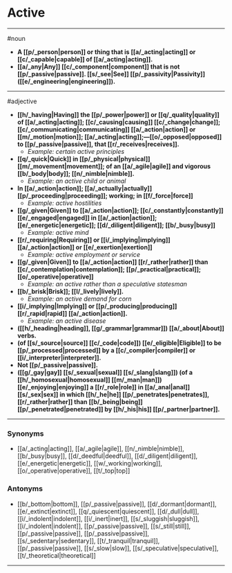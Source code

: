 # Active
---
#noun
- **A [[p/_person|person]] or thing that is [[a/_acting|acting]] or [[c/_capable|capable]] of [[a/_acting|acting]].**
- **[[a/_any|Any]] [[c/_component|component]] that is not [[p/_passive|passive]]. [[s/_see|See]] [[p/_passivity|Passivity]] ([[e/_engineering|engineering]]).**
---
#adjective
- **[[h/_having|Having]] the [[p/_power|power]] or [[q/_quality|quality]] of [[a/_acting|acting]]; [[c/_causing|causing]] [[c/_change|change]]; [[c/_communicating|communicating]] [[a/_action|action]] or [[m/_motion|motion]]; [[a/_acting|acting]];—[[o/_opposed|opposed]] to [[p/_passive|passive]], that [[r/_receives|receives]].**
	- _Example: certain active principles_
- **[[q/_quick|Quick]] in [[p/_physical|physical]] [[m/_movement|movement]]; of an [[a/_agile|agile]] and vigorous [[b/_body|body]]; [[n/_nimble|nimble]].**
	- _Example: an active child or animal_
- **In [[a/_action|action]]; [[a/_actually|actually]] [[p/_proceeding|proceeding]]; working; in [[f/_force|force]]**
	- _Example: active hostilities_
- **[[g/_given|Given]] to [[a/_action|action]]; [[c/_constantly|constantly]] [[e/_engaged|engaged]] in [[a/_action|action]]; [[e/_energetic|energetic]]; [[d/_diligent|diligent]]; [[b/_busy|busy]]**
	- _Example: active mind_
- **[[r/_requiring|Requiring]] or [[i/_implying|implying]] [[a/_action|action]] or [[e/_exertion|exertion]]**
	- _Example: active employment or service_
- **[[g/_given|Given]] to [[a/_action|action]] [[r/_rather|rather]] than [[c/_contemplation|contemplation]]; [[p/_practical|practical]]; [[o/_operative|operative]]**
	- _Example: an active rather than a speculative statesman_
- **[[b/_brisk|Brisk]]; [[l/_lively|lively]].**
	- _Example: an active demand for corn_
- **[[i/_implying|Implying]] or [[p/_producing|producing]] [[r/_rapid|rapid]] [[a/_action|action]].**
	- _Example: an active disease_
- **([[h/_heading|heading]], [[g/_grammar|grammar]]) [[a/_about|About]] verbs.**
- **(of [[s/_source|source]] [[c/_code|code]]) [[e/_eligible|Eligible]] to be [[p/_processed|processed]] by a [[c/_compiler|compiler]] or [[i/_interpreter|interpreter]].**
- **Not [[p/_passive|passive]].**
- **([[g/_gay|gay]] [[s/_sexual|sexual]] [[s/_slang|slang]]) (of a [[h/_homosexual|homosexual]] [[m/_man|man]]) [[e/_enjoying|enjoying]] a [[r/_role|role]] in [[a/_anal|anal]] [[s/_sex|sex]] in which [[h/_he|he]] [[p/_penetrates|penetrates]], [[r/_rather|rather]] than [[b/_being|being]] [[p/_penetrated|penetrated]] by [[h/_his|his]] [[p/_partner|partner]].**
---
### Synonyms
- [[a/_acting|acting]], [[a/_agile|agile]], [[n/_nimble|nimble]], [[b/_busy|busy]], [[d/_deedful|deedful]], [[d/_diligent|diligent]], [[e/_energetic|energetic]], [[w/_working|working]], [[o/_operative|operative]], [[t/_top|top]]
### Antonyms
- [[b/_bottom|bottom]], [[p/_passive|passive]], [[d/_dormant|dormant]], [[e/_extinct|extinct]], [[q/_quiescent|quiescent]], [[d/_dull|dull]], [[i/_indolent|indolent]], [[i/_inert|inert]], [[s/_sluggish|sluggish]], [[i/_indolent|indolent]], [[p/_passive|passive]], [[s/_still|still]], [[p/_passive|passive]], [[p/_passive|passive]], [[s/_sedentary|sedentary]], [[t/_tranquil|tranquil]], [[p/_passive|passive]], [[s/_slow|slow]], [[s/_speculative|speculative]], [[t/_theoretical|theoretical]]
---
